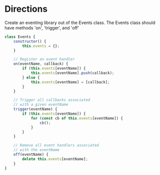 # Directions

Create an eventing library out of the Events class. The Events class should have methods 'on', 'trigger', and 'off'

```javascript
class Events {
	constructor() {
		this.events = {};
	}

	// Register an event handler
	on(eventName, callback) {
		if (this.events[eventName]) {
			this.events[eventName].push(callback);
		} else {
			this.events[eventName] = [callback];
		}
	}

	// Trigger all callbacks associated
	// with a given eventName
	trigger(eventName) {
		if (this.events[eventName]) {
			for (const cb of this.events[eventName]) {
				cb();
			}
		}
	}

	// Remove all event handlers associated
	// with the eventName
	off(eventName) {
		delete this.events[eventName];
	}
}
```